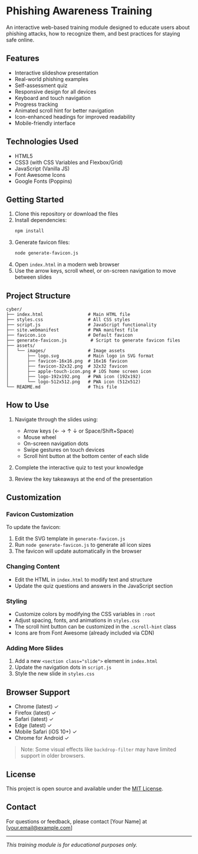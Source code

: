 # Phishing Awareness Training

An interactive web-based training module designed to educate users about phishing attacks, how to recognize them, and best practices for staying safe online.

## Features

- Interactive slideshow presentation
- Real-world phishing examples
- Self-assessment quiz
- Responsive design for all devices
- Keyboard and touch navigation
- Progress tracking
- Animated scroll hint for better navigation
- Icon-enhanced headings for improved readability
- Mobile-friendly interface

## Technologies Used

- HTML5
- CSS3 (with CSS Variables and Flexbox/Grid)
- JavaScript (Vanilla JS)
- Font Awesome Icons
- Google Fonts (Poppins)

## Getting Started

1. Clone this repository or download the files
2. Install dependencies:
   ```bash
   npm install
   ```
3. Generate favicon files:
   ```bash
   node generate-favicon.js
   ```
4. Open `index.html` in a modern web browser
5. Use the arrow keys, scroll wheel, or on-screen navigation to move between slides

## Project Structure

```
cyber/
├── index.html                 # Main HTML file
├── styles.css                 # All CSS styles
├── script.js                  # JavaScript functionality
├── site.webmanifest           # PWA manifest file
├── favicon.ico                # Default favicon
├── generate-favicon.js         # Script to generate favicon files
├── assets/
│   └── images/                # Image assets
│       ├── logo.svg           # Main logo in SVG format
│       ├── favicon-16x16.png  # 16x16 favicon
│       ├── favicon-32x32.png  # 32x32 favicon
│       ├── apple-touch-icon.png # iOS home screen icon
│       ├── logo-192x192.png   # PWA icon (192x192)
│       └── logo-512x512.png   # PWA icon (512x512)
└── README.md                  # This file
```

## How to Use

1. Navigate through the slides using:
   - Arrow keys (← → ↑ ↓ or Space/Shift+Space)
   - Mouse wheel
   - On-screen navigation dots
   - Swipe gestures on touch devices
   - Scroll hint button at the bottom center of each slide

2. Complete the interactive quiz to test your knowledge
3. Review the key takeaways at the end of the presentation

## Customization

### Favicon Customization

To update the favicon:
1. Edit the SVG template in `generate-favicon.js`
2. Run `node generate-favicon.js` to generate all icon sizes
3. The favicon will update automatically in the browser

### Changing Content
- Edit the HTML in `index.html` to modify text and structure
- Update the quiz questions and answers in the JavaScript section

### Styling
- Customize colors by modifying the CSS variables in `:root`
- Adjust spacing, fonts, and animations in `styles.css`
- The scroll hint button can be customized in the `.scroll-hint` class
- Icons are from Font Awesome (already included via CDN)

### Adding More Slides
1. Add a new `<section class="slide">` element in `index.html`
2. Update the navigation dots in `script.js`
3. Style the new slide in `styles.css`

## Browser Support

- Chrome (latest) ✓
- Firefox (latest) ✓
- Safari (latest) ✓
- Edge (latest) ✓
- Mobile Safari (iOS 10+) ✓
- Chrome for Android ✓

> Note: Some visual effects like `backdrop-filter` may have limited support in older browsers.

## License

This project is open source and available under the [MIT License](LICENSE).

## Contact

For questions or feedback, please contact [Your Name] at [your.email@example.com]

---

*This training module is for educational purposes only.*
